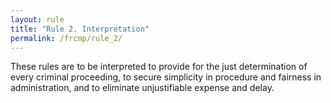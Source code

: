 ```yaml
---
layout: rule
title: "Rule 2. Interpretation"
permalink: /frcmp/rule_2/
---
```


These rules are to be interpreted to provide for the just determination of every criminal proceeding, to secure simplicity in procedure and fairness in administration, and to eliminate unjustifiable expense and delay.